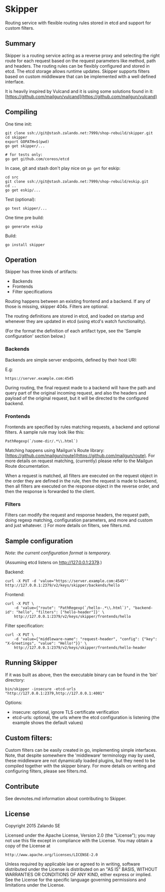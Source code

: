 # Skipper

Routing service with flexible routing rules stored in etcd and support for custom filters.

## Summary

Skipper is a routing service acting as a reverse proxy and selecting the right route for each request based on
the request parameters like method, path and headers. The routing rules can be flexibly configured and stored in
etcd. The etcd storage allows runtime updates. Skipper supports filters based on custom middleware that can be implemented with a well defined interface.

It is heavily inspired by Vulcand and it is using some solutions found in it:
[https://github.com/mailgun/vulcand](https://github.com/mailgun/vulcand)

## Compiling

One time init:

```
git clone ssh://git@stash.zalando.net:7999/shop-rebuild/skipper.git
cd skipper
export GOPATH=$(pwd)
go get skipper/...

# for tests only:
go get github.com/coreos/etcd
```

In case, git and stash don't play nice on `go get` for eskip:

```
cd src
git clone ssh://git@stash.zalando.net:7999/shop-rebuild/eskip.git
cd ..
go get eskip/...
```

Test (optional):

```
go test skipper/...
```

One time pre build:

```
go generate eskip
```

Build:

```
go install skipper
```

## Operation

Skipper has three kinds of artifacts:

- Backends
- Frontends
- Filter specifications

Routing happens between an existing frontend and a backend. If any of those is missing, skipper 404s. Filters are optional.

The routing definitions are stored in etcd, and loaded on startup and whenever they are updated in etcd (using
etcd's watch functionality).

(For the format the definition of each artifact type, see the 'Sample configuration' section below.)

### Backends

Backends are simple server endpoints, defined by their host URI:

E.g:

```
https://server.example.com:4545
```

During routing, the final request made to a backend will have the path and query part of the original incoming request, and also the headers and payload of the original request, but it will be directed to the configured backend.

### Frontends

Frontends are specified by rules matching requests, a backend and optional filters. A sample rule may look like this:

```
PathRegexp(`/some-dir/.*\\.html`)
```

Matching happens using Mailgun's Route library:
[https://github.com/mailgun/route](https://github.com/mailgun/route). For more details on request matching, (currently) please refer to the Mailgun Route documentation.

When a request is matched, all filters are executed on the request object in the order they are defined in the rule, then the request is made to backend, then all filters are executed on the response object in the reverse order, and then the response is forwarded to the client.

### Filters

Filters can modify the request and response headers, the request path, doing regexp matching, configuration parameters, and more and custom and just whatever. :) For more details on filters, see filters.md.

## Sample configuration

*Note: the current configuration format is temporary.*

(Assuming etcd listens on http://127.0.0.1:2379.)

Backend:

```
curl -X PUT -d 'value="https://server.example.com:4545"' http://127.0.0.1:2379/v2/keys/skipper/backends/hello
```

Frontend:

```
curl -X PUT \
    -d 'value={"route": "PathRegexp(`/hello-.*\\.html`)", "backend-id": "hello", "filters": ["hello-header"]}' \
    http://127.0.0.1:2379/v2/keys/skipper/frontends/hello
```

Filter specification:

```
curl -X PUT \
    -d 'value={"middleware-name": "request-header", "config": {"key": "X-Greetings", "value": "Hello!"}}' \
    http://127.0.0.1:2379/v2/keys/skipper/frontends/hello-header
```

## Running Skipper

If it was built as above, then the executable binary can be found in the 'bin' directory:

```
bin/skipper -insecure -etcd-urls "http://127.0.0.1:2379,http://127.0.0.1:4001"
```

Options:

- insecure: optional, ignore TLS certificate verification
- etcd-urls: optional, the urls where the etcd configuration is listening (the example shows the default values)

## Custom filters:

Custom filters can be easily created in go, implementing simple interfaces. Note, that despite somewhere the
'middleware' terminology may by used, these middleware are not dynamically loaded plugins, but they need to be compiled together with the skipper binary. For more details on writing and configuring filters, please see filters.md.

## Contribute

See devnotes.md information about contributing to Skipper.

## License

Copyright 2015 Zalando SE

Licensed under the Apache License, Version 2.0 (the "License");
you may not use this file except in compliance with the License.
You may obtain a copy of the License at

    http://www.apache.org/licenses/LICENSE-2.0

Unless required by applicable law or agreed to in writing, software
distributed under the License is distributed on an "AS IS" BASIS,
WITHOUT WARRANTIES OR CONDITIONS OF ANY KIND, either express or implied.
See the License for the specific language governing permissions and
limitations under the License.
